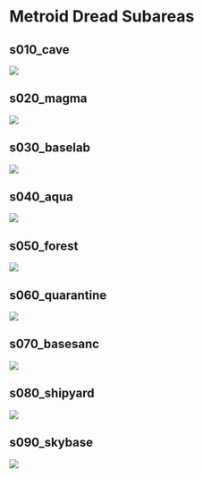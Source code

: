# Metroid Dread Subareas

## s010_cave

![](subareas_s010_cave.png)

## s020_magma

![](subareas_s020_magma.png)

## s030_baselab

![](subareas_s030_baselab.png)

## s040_aqua

![](subareas_s040_aqua.png)

## s050_forest

![](subareas_s050_forest.png)

## s060_quarantine

![](subareas_s060_quarantine.png)

## s070_basesanc

![](subareas_s070_basesanc.png)

## s080_shipyard

![](subareas_s080_shipyard.png)

## s090_skybase

![](subareas_s090_skybase.png)
